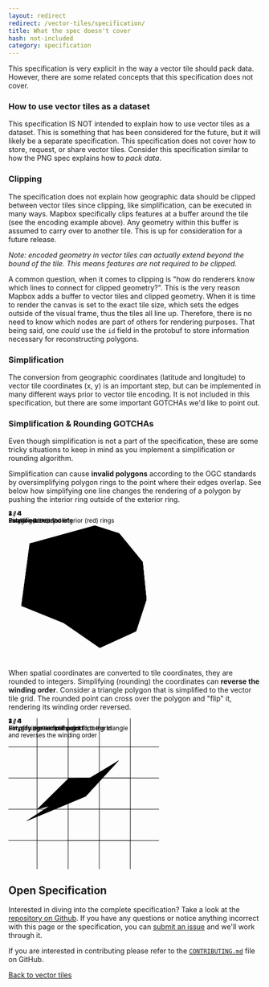 ```yaml
---
layout: redirect
redirect: /vector-tiles/specification/
title: What the spec doesn't cover
hash: not-included
category: specification
---
```


This specification is very explicit in the way a vector tile should pack data. However, there are some related concepts that this specification does not cover.

### How to use vector tiles as a dataset

This specification IS NOT intended to explain how to use vector tiles as a dataset. This is something that has been considered for the future, but it will likely be a separate specification. This specification does not cover how to store, request, or share vector tiles. Consider this specification similar to how the PNG spec explains how to *pack data*.

### Clipping

The specification does not explain how geographic data should be clipped between vector tiles since clipping, like simplification, can be executed in many ways. Mapbox specifically clips features at a buffer around the tile (see the encoding example above). Any geometry within this buffer is assumed to carry over to another tile. This is up for consideration for a future release.

*Note: encoded geometry in vector tiles can actually extend beyond the bound of the tile. This means features are not required to be clipped.*

A common question, when it comes to clipping is "how do renderers know which lines to connect for clipped geometry?". This is the very reason Mapbox adds a buffer to vector tiles and clipped geometry. When it is time to render the canvas is set to the exact tile size, which sets the edges outside of the visual frame, thus the tiles all line up. Therefore, there is no need to know which nodes are part of others for rendering purposes. That being said, one *could* use the `id` field in the protobuf to store information necessary for reconstructing polygons.

### Simplification

The conversion from geographic coordinates (latitude and longitude) to vector tile coordinates (x, y) is an important step, but can be implemented in many different ways prior to vector tile encoding. It is not included in this specification, but there are some important GOTCHAs we'd like to point out.

<div class="js-example clearfix">
  <div class="js-example-header">
    <h3>Simplification & Rounding GOTCHAs</h3>
    <p>Even though simplification is not a part of the specification, these are some tricky situations to keep in mind as you implement a simplification or rounding algorithm.</p>
  </div>
  <div class="js-example-body">
    <div class="col12 clearfix">
      <div class="col6">
        <p>Simplification can cause <strong>invalid polygons</strong> according to the OGC standards by oversimplifying polygon rings to the point where their edges overlap. See below how simplifying one line changes the rendering of a polygon by pushing the interior ring outside of the exterior ring.</p>
      </div>
      <div class="col5 fr">
        <svg xmlns="http://www.w3.org/2000/svg" width="300" height="300" viewBox="0 0 300 300" class="simplification-example">
          <g id="simp1" class="show">
            <text x="0" y="10" font-size="12">1 / 4</text>
            <text x="0" y="24" font-size="12">Polygon with a "hole"</text>
            <path d="M267.53,102.13L220.72,45.34,172,29.73,42.27,65.48,25.69,189.32l84.46,34.2L182,273.12,254.42,240,275,177ZM171.81,219.89l-83.94-45.6L54.71,76.88,206,74.29l18.65,118.66Z" class="simp-geom simp-poly"/>
          </g>
          <g id="simp2">
            <text x="0" y="10" font-size="12">2 / 4</text>
            <text x="0" y="24" font-size="12">Exterior (blue) and interior (red) rings</text>
            <polygon points="42.27 65.48 172.05 29.73 220.72 45.34 267.53 102.13 275.02 177.01 254.42 240.05 182.03 273.12 110.15 223.51 25.69 189.32 42.27 65.48" class="simp-geom simp-ring simp-ring-outer hide"/>
            <polygon points="54.71 76.88 87.87 174.29 171.81 219.89 224.66 192.94 206.01 74.29 54.71 76.88" class="simp-geom simp-ring simp-ring-inner hide"/>
          </g>
          <g id="simp3">
            <text x="0" y="10" font-size="12">3 / 4</text>
            <text x="0" y="24" font-size="12">Simplified exterior ring</text>
            <line x1="26.92" y1="180.14" x2="41.46" y2="71.56" class="simp-geom simp-dashed"/>
            <polyline points="41.87 68.45 42.27 65.48 45.16 64.68" class="simp-geom simp-dashed"/>
            <line x1="51.07" y1="63.06" x2="166.2" y2="31.34" class="simp-geom simp-dashed"/>
            <polygon points="172.05 29.73 220.72 45.34 267.53 102.13 275.02 177.01 254.42 240.05 182.03 273.12 110.15 223.51 25.69 189.32 172.05 29.73" class="simp-geom simp-ring simp-ring-outer hide"/>
            <polygon points="54.71 76.88 87.87 174.29 171.81 219.89 224.66 192.94 206.01 74.29 54.71 76.88" class="simp-geom simp-ring simp-ring-inner hide"/>
          </g>
          <g id="simp4">
            <text x="0" y="10" font-size="12">4 / 4</text>
            <text x="0" y="24" font-size="12">Invalid geometry</text>
            <line x1="26.92" y1="180.14" x2="41.46" y2="71.56" class="simp-geom simp-dashed"/>
            <polyline points="41.87 68.45 42.27 65.48 45.16 64.68" class="simp-geom simp-dashed"/>
            <line x1="51.07" y1="63.06" x2="166.2" y2="31.34" class="simp-geom simp-dashed"/>
            <polygon points="267.53 102.13 220.72 45.34 172.05 29.73 129.99 75.59 206.01 74.29 224.66 192.94 171.81 219.89 87.87 174.29 74.77 135.81 25.69 189.32 110.15 223.51 182.03 273.12 254.42 240.05 275.02 177.01 267.53 102.13" class="simp-geom simp-poly hide"/>
            <polygon points="54.71 76.88 74.77 135.81 129.99 75.59 54.71 76.88" class="simp-geom simp-poly hide"/>
          </g>
        </svg>
      </div>
    </div>
    <div class="col12 clearfix">
      <div class="col6">
        <p>When spatial coordinates are converted to tile coordinates, they are rounded to integers. Simplifying (rounding) the coordinates can <strong>reverse the winding order</strong>. Consider a triangle polygon that is simplified to the vector tile grid. The rounded point can cross over the polygon and "flip" it, rendering its winding order reversed.</p>
      </div>
      <div class="col5 fr">
        <svg xmlns="http://www.w3.org/2000/svg" width="300" height="300" viewBox="0 0 300 300" class="flip-example">
          <g id="flip-grid" class="show">
            <path class="flip-grid" d="M242.41,0h1m-63,0h1m-63,0h1m-63,0h1M0,57.59v-1m0,63v-1m0,63v-1m0,63v-1M57.59,300h-1m63,0h-1m63,0h-1m63,0h-1M300,242.41v1m0-63v1m0-63v1m0-63v1"/>
            <path class="flip-grid" d="M243.45,0h-1V56.55H181.49V0h-1V56.55H119.54V0h-1V56.55H57.59V0h-1V56.55H0v1H56.55v60.92H0v1H56.55v60.92H0v1H56.55v60.92H0v1H56.55V300h1V243.45h60.92V300h1V243.45h60.92V300h1V243.45h60.92V300h1V243.45H300v-1H243.45V181.49H300v-1H243.45V119.54H300v-1H243.45V57.59H300v-1H243.45V0ZM118.51,242.41H57.59V181.49h60.92v60.92Zm0-62H57.59V119.54h60.92v60.92Zm0-62H57.59V57.59h60.92v60.92Zm62,123.91H119.54V181.49h60.92v60.92Zm0-62H119.54V119.54h60.92v60.92Zm0-62H119.54V57.59h60.92v60.92Zm62,123.91H181.49V181.49h60.92v60.92Zm0-62H181.49V119.54h60.92v60.92Zm0-62H181.49V57.59h60.92v60.92Z"/>
          </g>
          <g id="flip1" class="show">
            <text x="0" y="10" font-size="12">1 / 4</text>
            <text x="0" y="24" font-size="12">Polygon pre-simplification</text>
            <polygon points="36.06 204.47 219.82 83.96 153.8 155.53 36.06 204.47" class="flip-ring flip-outer"/>
          </g>
          <g id="flip2">
            <text x="0" y="10" font-size="12">2 / 4</text>
            <text x="0" y="24" font-size="12">Simplify a point to the grid</text>
            <polygon points="36.06 204.47 219.82 83.96 153.8 155.53 36.06 204.47" class="flip-ring flip-dashed"/>
            <polygon points="56.55 181.49 219.82 83.96 153.8 155.53 56.55 181.49" class="flip-ring flip-outer"/>
          </g>
          <g id="flip3">
            <text x="0" y="10" font-size="12">3 / 4</text>
            <text x="0" y="24" font-size="12">Simplify the second point to the grid</text>
            <polygon points="36.06 204.47 219.82 83.96 153.8 155.53 36.06 204.47" class="flip-ring flip-dashed"/>
            <polygon points="56.55 181.49 180.46 118.51 153.8 155.53 56.55 181.49" class="flip-ring flip-outer"/>
          </g>
          <g id="flip4">
            <text x="0" y="10" font-size="12">4 / 4</text>
            <text x="0" y="24" font-size="12">Simplifying the final point flips the triangle</text>
            <text x="0" y="38" font-size="12">and reverses the winding order</text>
            <polygon points="36.06 204.47 219.82 83.96 153.8 155.53 36.06 204.47" class="flip-ring flip-dashed"/>
            <polygon points="56.55 181.49 180.46 118.51 119.54 119.54 56.55 181.49" class="flip-ring flip-inner"/>
          </g>
        </svg>
      </div>
    </div>
  </div>
</div>

## Open Specification

Interested in diving into the complete specification? Take a look at the [repository on Github]({{site.version_url}}{{site.current}}). If you have any questions or notice anything incorrect with this page or the specification, you can [submit an issue](https://github.com/mapbox/vector-tiles/issues) and we'll work through it.

If you are interested in contributing please refer to the [`CONTRIBUTING.md`]({{site.version_url}}) file on GitHub.

<a href='/vector-tiles' class='button icon prev'>Back to vector tiles</a>

<script>
setInterval(function() {
  rotateInvalids('simp');
}, 3000);

setInterval(function() {
  rotateFlips('flip');
}, 3000);

var invalidStep = 2;
var flipStep = 2;
function rotateInvalids(prefix) {
  try {
    // show this one
    var invalid = document.getElementById(prefix+invalidStep);
    invalid.setAttribute('class', ' show');

    // hide previous
    var p = (invalidStep == 1) ? 4 : invalidStep - 1;
    var prev = document.getElementById(prefix+p);
    prev.setAttribute('class', '');

    // increment
    invalidStep++;
  } catch (err) {
    invalidStep = 1;
  }
}
function rotateFlips(prefix) {
  try {
    // show this one
    var flip = document.getElementById(prefix+flipStep);
    flip.setAttribute('class', ' show');

    // hide previous
    var p = (flipStep == 1) ? 4 : flipStep - 1;
    var prev = document.getElementById(prefix+p);
    prev.setAttribute('class', '');

    // increment
    flipStep++;
  } catch (err) {
    flipStep = 1;
  }
}